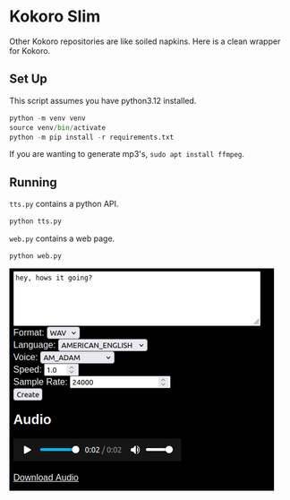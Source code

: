 # Kokoro Slim

Other Kokoro repositories are like soiled napkins. Here is a clean wrapper for Kokoro.

## Set Up

This script assumes you have python3.12 installed.

```python
python -m venv venv
source venv/bin/activate
python -m pip install -r requirements.txt
```

If you are wanting to generate mp3's, `sudo apt install ffmpeg`.

## Running

`tts.py` contains a python API.

```python
python tts.py
```

`web.py` contains a web page.

```python
python web.py
```

![preview.png](preview.png)